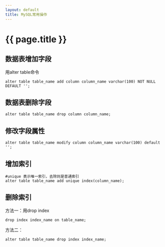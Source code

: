 ```yaml
---
layout: default
title: MySQL常用操作
---
```


# {{ page.title }}


## 数据表增加字段
用alter table命令
```
alter table table_name add column column_name varchar(100) NOT NULL DEFAULT '';
```

## 数据表删除字段
```
alter table table_name drop column column_name;
```

## 修改字段属性
```
alter table table_name modify column column_name varchar(100) default '';
```

## 增加索引
```
#unique 表示唯一索引，去除则是普通索引
alter table table_name add unique index(column_name);
```

## 删除索引
方法一：用drop index
```
drop index index_name on table_name;
```

方法二：
```
alter table table_name drop index index_name;
```
